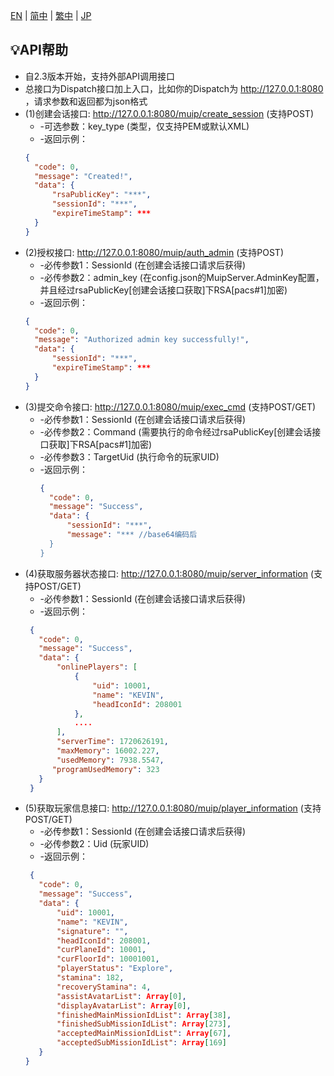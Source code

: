 [EN](MuipAPI.md) | [简中](MuipAPI_zh-CN.md) | [繁中](MuipAPI_zh-TW.md) | [JP](MuipAPI_ja-JP.md)
## 💡API帮助

- 自2.3版本开始，支持外部API调用接口
- 总接口为Dispatch接口加上入口，比如你的Dispatch为 http://127.0.0.1:8080 ，请求参数和返回都为json格式
- (1)创建会话接口: http://127.0.0.1:8080/muip/create_session (支持POST)
  - -可选参数：key_type (类型，仅支持PEM或默认XML)
  - -返回示例：
  ```json
  {
    "code": 0,
    "message": "Created!",
    "data": {
        "rsaPublicKey": "***",
        "sessionId": "***",
        "expireTimeStamp": ***
    }
  }
  ```
- (2)授权接口: http://127.0.0.1:8080/muip/auth_admin (支持POST)
  - -必传参数1：SessionId (在创建会话接口请求后获得)
  - -必传参数2：admin_key (在config.json的MuipServer.AdminKey配置，并且经过rsaPublicKey[创建会话接口获取]下RSA[pacs#1]加密)
  - -返回示例：
  ```json
  {
    "code": 0,
    "message": "Authorized admin key successfully!",
    "data": {
        "sessionId": "***",
        "expireTimeStamp": ***
    }
  }
  ```
- (3)提交命令接口: http://127.0.0.1:8080/muip/exec_cmd (支持POST/GET)
  - -必传参数1：SessionId (在创建会话接口请求后获得)
  - -必传参数2：Command (需要执行的命令经过rsaPublicKey[创建会话接口获取]下RSA[pacs#1]加密)
  - -必传参数3：TargetUid (执行命令的玩家UID)
  - -返回示例：
    ```json
    {
      "code": 0,
      "message": "Success",
      "data": {
          "sessionId": "***",
          "message": "*** //base64编码后
      }
    }
    ```
- (4)获取服务器状态接口: http://127.0.0.1:8080/muip/server_information (支持POST/GET)
  - -必传参数1：SessionId (在创建会话接口请求后获得)
  - -返回示例：
   ```json
    {
      "code": 0,
      "message": "Success",
      "data": {
          "onlinePlayers": [
              {
                  "uid": 10001,
                  "name": "KEVIN",
                  "headIconId": 208001
              },
              ....
          ],
          "serverTime": 1720626191,
          "maxMemory": 16002.227,
          "usedMemory": 7938.5547,
         "programUsedMemory": 323
      }
    }
    ```
- (5)获取玩家信息接口: http://127.0.0.1:8080/muip/player_information (支持POST/GET)
  - -必传参数1：SessionId (在创建会话接口请求后获得)
  - -必传参数2：Uid (玩家UID)
  - -返回示例：
   ```json
    {
      "code": 0,
      "message": "Success",
      "data": {
          "uid": 10001,
          "name": "KEVIN",
          "signature": "",
          "headIconId": 208001,
          "curPlaneId": 10001,
          "curFloorId": 10001001,
          "playerStatus": "Explore",
          "stamina": 182,
          "recoveryStamina": 4,
          "assistAvatarList": Array[0],
          "displayAvatarList": Array[0],
          "finishedMainMissionIdList": Array[38],
          "finishedSubMissionIdList": Array[273],
          "acceptedMainMissionIdList": Array[67],
          "acceptedSubMissionIdList": Array[169]
      }
  }
  ```

